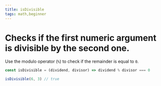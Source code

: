 ```yaml
---
title: isDivisible
tags: math,beginner
---
```


# Checks if the first numeric argument is divisible by the second one.

Use the modulo operator (`%`) to check if the remainder is equal to `0`.

```js
const isDivisible = (dividend, divisor) => dividend % divisor === 0
```

```js
isDivisible(6, 3) // true
```
